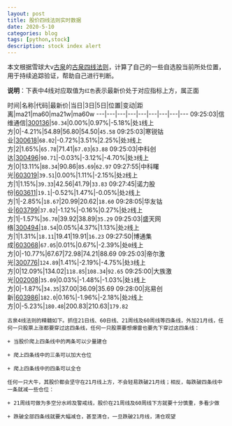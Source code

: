 ```yaml
---
layout: post
title: 股价四线法则实时数据
date: 2020-5-10
categories: blog
tags: [python,stock]
description: stock index alert
---
```



本文根据雪球大v[古泉](https://xueqiu.com/u/7148646888)的[古泉四线法则](https://xueqiu.com/7148646888/130498192)，计算了自己的一些自选股当前所处位置，用于持续追踪验证，帮助自己进行判断。

**说明**：下表中4线对应取值为`红色`表示最新价处于对应指标上方，属正面

时间|名称|代码|最新价|当日|3日|5日|位置|变动|距离|ma21|ma60|ma21w|ma60w
---|---|---|---|---|---|---|---|---
09:25:03|信维通信|[300136](https://xueqiu.com/S/SZ300136)|`50.34`|0.00%|0.97%|-5.18%|处`1`线上方|0|-4.21%|54.89|56.80|54.50|`45.58`
09:25:03|寒锐钴业|[300618](https://xueqiu.com/S/SZ300618)|`68.02`|-0.72%|3.51%|2.25%|处`3`线上方|2|1.65%|`65.78`|71.41|`67.03`|`63.88`
09:25:03|中科创达|[300496](https://xueqiu.com/S/SZ300496)|`90.71`|-0.03%|-3.12%|-4.70%|处`3`线上方|0|13.11%|`88.34`|90.86|`85.69`|`62.97`
09:27:55|中科曙光|[603019](https://xueqiu.com/S/SH603019)|`39.51`|0.00%|1.11%|-2.15%|处`2`线上方|1|1.15%|`39.33`|42.56|41.79|`33.83`
09:27:45|诺力股份|[603611](https://xueqiu.com/S/SH603611)|`19.1`|-0.52%|1.47%|-0.05%|处`2`线上方|1|-2.85%|`18.67`|20.99|20.62|`18.60`
09:28:05|华友钴业|[603799](https://xueqiu.com/S/SH603799)|`37.02`|-1.12%|-0.16%|0.27%|处`2`线上方|1|-1.57%|`36.70`|39.92|38.89|`35.29`
09:25:03|盛天网络|[300494](https://xueqiu.com/S/SZ300494)|`18.54`|0.05%|4.37%|1.13%|处`2`线上方|1|1.31%|`18.11`|19.41|19.91|`16.23`
09:27:50|博通集成|[603068](https://xueqiu.com/S/SH603068)|`67.05`|0.01%|0.67%|-2.39%|处`0`线上方|0|-10.77%|67.67|72.98|74.21|88.69
09:25:03|帝尔激光|[300776](https://xueqiu.com/S/SZ300776)|`124.89`|1.41%|-2.19%|-4.75%|处`3`线上方|0|12.09%|134.02|`118.85`|`108.34`|`92.65`
09:25:00|大族激光|[002008](https://xueqiu.com/S/SZ002008)|`35.09`|0.03%|-1.48%|-1.03%|处`1`线上方|0|-1.87%|`34.35`|37.00|36.09|35.69
09:28:00|兆易创新|[603986](https://xueqiu.com/S/SH603986)|`182.0`|0.16%|-1.96%|-2.18%|处`2`线上方|0|-5.23%|`180.48`|200.83|210.63|`179.82`

```
古泉4线法则的精髓如下。抓住21日线、60日线、21周线及60周线等四条线，外加21月线，任何一只股票上涨都要穿过这四条线，任何一只股票要想爆雷也要先下穿过这四条线：

+ 当股价爬上四条线中的两条可以少量建仓

+ 爬上四条线中的三条可以加大仓位

+ 爬上四条线中的四条可以全仓

任何一只大牛，其股价都会坚守在21月线上方，不会轻易跌破21月线；相反，每跌破四条线中一条就减一些仓位：

+ 21周线可做为多空分水岭及警戒线，股价在21周线及60周线下方就要十分慎重，多看少做

+ 跌破全部四条线就要大幅减仓，甚至清仓，一旦跌破21月线，清仓观望
```